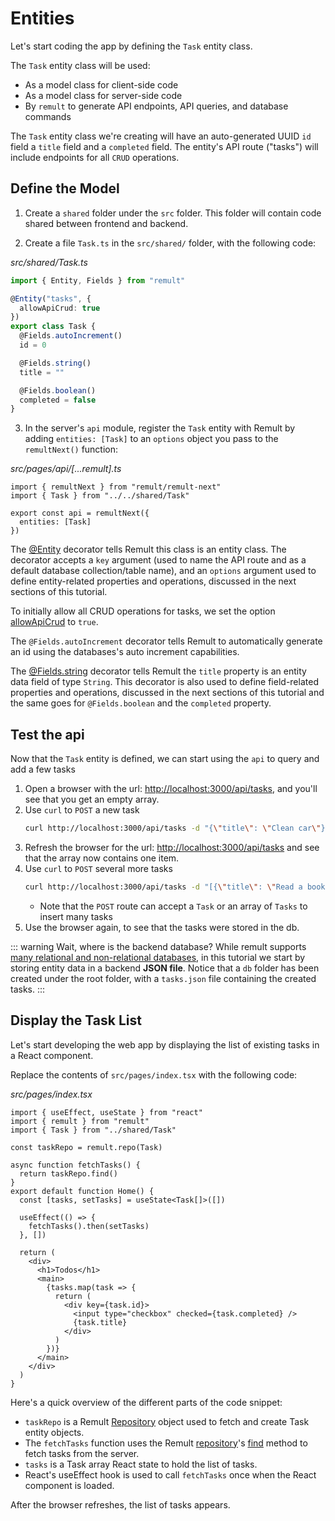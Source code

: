 # Entities

Let's start coding the app by defining the `Task` entity class.

The `Task` entity class will be used:

- As a model class for client-side code
- As a model class for server-side code
- By `remult` to generate API endpoints, API queries, and database commands

The `Task` entity class we're creating will have an auto-generated UUID `id` field a `title` field and a `completed` field. The entity's API route ("tasks") will include endpoints for all `CRUD` operations.

## Define the Model

1. Create a `shared` folder under the `src` folder. This folder will contain code shared between frontend and backend.

2. Create a file `Task.ts` in the `src/shared/` folder, with the following code:

_src/shared/Task.ts_

```ts
import { Entity, Fields } from "remult"

@Entity("tasks", {
  allowApiCrud: true
})
export class Task {
  @Fields.autoIncrement()
  id = 0

  @Fields.string()
  title = ""

  @Fields.boolean()
  completed = false
}
```

3. In the server's `api` module, register the `Task` entity with Remult by adding `entities: [Task]` to an `options` object you pass to the `remultNext()` function:

_src/pages/api/[...remult].ts_

```ts{2,5}
import { remultNext } from "remult/remult-next"
import { Task } from "../../shared/Task"

export const api = remultNext({
  entities: [Task]
})
```

The [@Entity](../../docs/ref_entity.md) decorator tells Remult this class is an entity class. The decorator accepts a `key` argument (used to name the API route and as a default database collection/table name), and an `options` argument used to define entity-related properties and operations, discussed in the next sections of this tutorial.

To initially allow all CRUD operations for tasks, we set the option [allowApiCrud](../../docs/ref_entity.md#allowapicrud) to `true`.

The `@Fields.autoIncrement` decorator tells Remult to automatically generate an id using the databases's auto increment capabilities.

The [@Fields.string](../../docs/ref_field.md) decorator tells Remult the `title` property is an entity data field of type `String`. This decorator is also used to define field-related properties and operations, discussed in the next sections of this tutorial and the same goes for `@Fields.boolean` and the `completed` property.

## Test the api

Now that the `Task` entity is defined, we can start using the `api` to query and add a few tasks

1. Open a browser with the url: [http://localhost:3000/api/tasks](http://localhost:3000/api/tasks), and you'll see that you get an empty array.
2. Use `curl` to `POST` a new task
   ```sh
   curl http://localhost:3000/api/tasks -d "{\"title\": \"Clean car\"}" -H "Content-Type: application/json"
   ```
3. Refresh the browser for the url: [http://localhost:3000/api/tasks](http://localhost:3000/api/tasks) and see that the array now contains one item.
4. Use `curl` to `POST` several more tasks
   ```sh
   curl http://localhost:3000/api/tasks -d "[{\"title\": \"Read a book\"},{\"title\": \"Take a nap\", \"completed\":true },{\"title\": \"Pay bills\"},{\"title\": \"Do laundry\"}]" -H "Content-Type: application/json"
   ```
   - Note that the `POST` route can accept a `Task` or an array of `Tasks` to insert many tasks
5. Use the browser again, to see that the tasks were stored in the db.

::: warning Wait, where is the backend database?
While remult supports [many relational and non-relational databases](https://remult.dev/docs/databases.html), in this tutorial we start by storing entity data in a backend **JSON file**. Notice that a `db` folder has been created under the root folder, with a `tasks.json` file containing the created tasks.
:::

## Display the Task List

Let's start developing the web app by displaying the list of existing tasks in a React component.

Replace the contents of `src/pages/index.tsx` with the following code:

_src/pages/index.tsx_

```tsx
import { useEffect, useState } from "react"
import { remult } from "remult"
import { Task } from "../shared/Task"

const taskRepo = remult.repo(Task)

async function fetchTasks() {
  return taskRepo.find()
}
export default function Home() {
  const [tasks, setTasks] = useState<Task[]>([])

  useEffect(() => {
    fetchTasks().then(setTasks)
  }, [])

  return (
    <div>
      <h1>Todos</h1>
      <main>
        {tasks.map(task => {
          return (
            <div key={task.id}>
              <input type="checkbox" checked={task.completed} />
              {task.title}
            </div>
          )
        })}
      </main>
    </div>
  )
}
```

Here's a quick overview of the different parts of the code snippet:

- `taskRepo` is a Remult [Repository](../../docs/ref_repository.md) object used to fetch and create Task entity objects.
- The `fetchTasks` function uses the Remult [repository](../../docs/ref_repository.md)'s [find](../../docs/ref_repository.md#find) method to fetch tasks from the server.
- `tasks` is a Task array React state to hold the list of tasks.
- React's useEffect hook is used to call `fetchTasks` once when the React component is loaded.

After the browser refreshes, the list of tasks appears.
